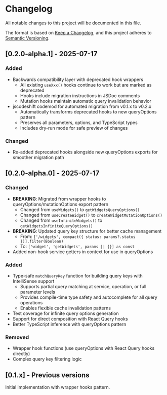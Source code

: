 # Changelog

All notable changes to this project will be documented in this file.

The format is based on [Keep a Changelog](https://keepachangelog.com/en/1.1.0/),
and this project adheres to [Semantic Versioning](https://semver.org/spec/v2.0.0.html).

## [0.2.0-alpha.1] - 2025-07-17

### Added

- Backwards compatibility layer with deprecated hook wrappers
  - All existing `useXxx()` hooks continue to work but are marked as deprecated
  - Hooks include migration instructions in JSDoc comments
  - Mutation hooks maintain automatic query invalidation behavior
- jscodeshift codemod for automated migration from v0.1.x to v0.2.x
  - Automatically transforms deprecated hooks to new queryOptions pattern
  - Preserves all parameters, options, and TypeScript types
  - Includes dry-run mode for safe preview of changes

### Changed

- Re-added deprecated hooks alongside new queryOptions exports for smoother migration path

## [0.2.0-alpha.0] - 2025-07-17

### Changed

- **BREAKING**: Migrated from wrapper hooks to queryOptions/mutationOptions export pattern
  - Changed from `useWidgets()` to `getWidgetsQueryOptions()`
  - Changed from `useCreateWidget()` to `createWidgetMutationOptions()`
  - Changed from `useInfiniteWidgets()` to `getWidgetsInfiniteQueryOptions()`
- **BREAKING**: Updated query key structure for better cache management
  - From: `['/widgets', compact({ status: params?.status })].filter(Boolean)`
  - To: `['widget', 'getWidgets', params || {}] as const`
- Added non-hook service getters in context for use in queryOptions

### Added

- Type-safe `matchQueryKey` function for building query keys with IntelliSense support
  - Supports partial query matching at service, operation, or full parameter levels
  - Provides compile-time type safety and autocomplete for all query operations
  - Enables flexible cache invalidation patterns
- Test coverage for infinite query options generation
- Support for direct composition with React Query hooks
- Better TypeScript inference with queryOptions pattern

### Removed

- Wrapper hook functions (use queryOptions with React Query hooks directly)
- Complex query key filtering logic

## [0.1.x] - Previous versions

Initial implementation with wrapper hooks pattern.
